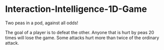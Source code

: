 # Interaction-Intelligence-1D-Game
Two peas in a pod, against all odds!

The goal of a player is to defeat the other.
Anyone that is hurt by peas 20 times will lose the game.
Some attacks hurt more than twice of the ordinary attack.
